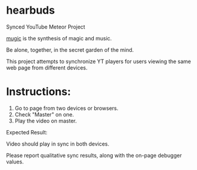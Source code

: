 # hearbuds
Synced YouTube Meteor Project

[mugic](http://mugic.meteor.com) is the synthesis of magic and music.

Be alone, together, in the secret garden of the mind.

This project attempts to synchronize YT players for users viewing the same web page from different devices.

# Instructions:
1. Go to page from two devices or browsers.
2. Check "Master" on one.
3. Play the video on master.

Expected Result:

Video should play in sync in both devices.

Please report qualitative sync results, along with the on-page debugger values.
